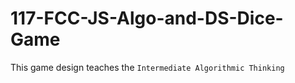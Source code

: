 # 117-FCC-JS-Algo-and-DS-Dice-Game

This game design teaches the  ``Intermediate Algorithmic Thinking``
